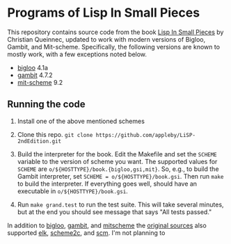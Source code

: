 Programs of Lisp In Small Pieces
================================

This repository contains source code from the book [Lisp In Small Pieces][LiSP]
by Christian Queinnec, updated to work with modern versions of Bigloo, Gambit,
and Mit-scheme. Specifically, the following versions are known to mostly work,
with a few exceptions noted below.

- [bigloo][bigloo] 4.1a
- [gambit][gambit] 4.7.2
- [mit-scheme][mitscheme] 9.2

Running the code
----------------

1. Install one of the above mentioned schemes

2. Clone this repo.
    `git clone https://github.com/appleby/LiSP-2ndEdition.git`

3. Build the interpreter for the book. Edit the Makefile and set the `SCHEME`
   variable to the version of scheme you want. The supported values for
   `SCHEME` are `o/${HOSTTYPE}/book.{bigloo,gsi,mit}`. So, e.g., to build the
   Gambit interpreter, set `SCHEME = o/${HOSTTYPE}/book.gsi`. Then run `make` to
   build the interpreter. If everything goes well, should have an executable in
   `o/${HOSTTYPE}/book.gsi`.

4. Run `make grand.test` to run the test suite. This will take several minutes,
   but at the end you should see message that says "All tests passed."

In addition to [bigloo][bigloo], [gambit][gambit], and [mitscheme][mitscheme]
the [original sources][LiSP-2ndEdition] also supported [elk][elk],
[scheme2c][scheme2c], and [scm][scm]. I'm not planning to 


[LiSP]: http://pagesperso-systeme.lip6.fr/Christian.Queinnec/WWW/LiSP.html
[LiSP-2ndEdition]: http://pagesperso-systeme.lip6.fr/Christian.Queinnec/Books/LiSP-2ndEdition-2006Dec11.tgz

[bigloo]: http://www-sop.inria.fr/indes/fp/Bigloo
[elk]: http://sam.zoy.org/elk/
[gambit]: http://dynamo.iro.umontreal.ca/wiki/index.php/Main_Page
[mitscheme]: http://www.gnu.org/software/mit-scheme/
[scheme2c]: https://github.com/barak/scheme2c
[scm]: http://people.csail.mit.edu/jaffer/SCM
